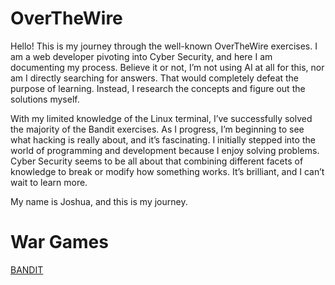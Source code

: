 # OverTheWire
Hello! This is my journey through the well-known OverTheWire exercises. I am a web developer pivoting into Cyber Security, and here I am documenting my process. Believe it or not, I’m not using AI at all for this, nor am I directly searching for answers. That would completely defeat the purpose of learning. Instead, I research the concepts and figure out the solutions myself.

With my limited knowledge of the Linux terminal, I’ve successfully solved the majority of the Bandit exercises. As I progress, I’m beginning to see what hacking is really about, and it’s fascinating. I initially stepped into the world of programming and development because I enjoy solving problems. Cyber Security seems to be all about that combining different facets of knowledge to break or modify how something works. It’s brilliant, and I can’t wait to learn more.

My name is Joshua, and this is my journey.

# War Games

[BANDIT](bandit/README.md)
